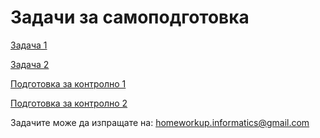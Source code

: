 # Задачи за самоподготовка

[Задача 1](https://github.com/AleksandrinaKovachka/Introduction-to-programming-2021-2022/tree/main/Exercises/Exercise1)

[Задача 2](https://github.com/AleksandrinaKovachka/Introduction-to-programming-2021-2022/tree/main/Exercises/Task2)

[Подготовка за контролно 1](https://github.com/AleksandrinaKovachka/Introduction-to-programming-2021-2022/tree/main/Exercises/Exam1)

[Подготовка за контролно 2](https://github.com/AleksandrinaKovachka/Introduction-to-programming-2021-2022/tree/main/Exercises/Exam2)

Задачите може да изпращате на: homeworkup.informatics@gmail.com

